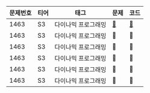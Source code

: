 |문제번호|티어|태그|문제|코드|
|------|---|---|---|---|
|1463|S3|다이나믹 프로그래밍|[📄](https://www.acmicpc.net/problem/1463)|[🔑](https://github.com/Dohynghyng/algorithm-study/blob/main/Dynamic%20Programming/1463.py)|
|1463|S3|다이나믹 프로그래밍|📄|🔑|
|1463|S3|다이나믹 프로그래밍|📄|🔑|
|1463|S3|다이나믹 프로그래밍|📄|🔑|
|1463|S3|다이나믹 프로그래밍|📄|🔑|
|1463|S3|다이나믹 프로그래밍|📄|🔑|



<!--
|1463|S3|다이나믹 프로그래밍|📄|🔑|
-->
